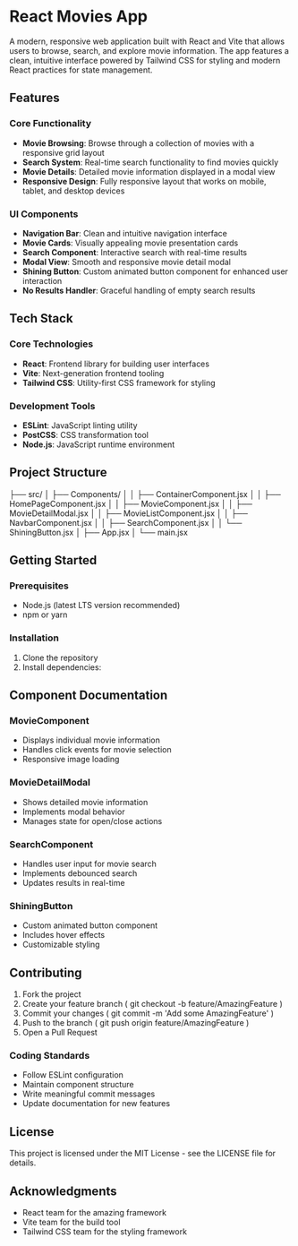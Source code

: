# React Movies App

A modern, responsive web application built with React and Vite that allows users to browse, search, and explore movie information. The app features a clean, intuitive interface powered by Tailwind CSS for styling and modern React practices for state management.

## Features

### Core Functionality

- **Movie Browsing**: Browse through a collection of movies with a responsive grid layout
- **Search System**: Real-time search functionality to find movies quickly
- **Movie Details**: Detailed movie information displayed in a modal view
- **Responsive Design**: Fully responsive layout that works on mobile, tablet, and desktop devices

### UI Components

- **Navigation Bar**: Clean and intuitive navigation interface
- **Movie Cards**: Visually appealing movie presentation cards
- **Search Component**: Interactive search with real-time results
- **Modal View**: Smooth and responsive movie detail modal
- **Shining Button**: Custom animated button component for enhanced user interaction
- **No Results Handler**: Graceful handling of empty search results

## Tech Stack

### Core Technologies

- **React**: Frontend library for building user interfaces
- **Vite**: Next-generation frontend tooling
- **Tailwind CSS**: Utility-first CSS framework for styling

### Development Tools

- **ESLint**: JavaScript linting utility
- **PostCSS**: CSS transformation tool
- **Node.js**: JavaScript runtime environment

## Project Structure

├── src/
│ ├── Components/
│ │ ├── ContainerComponent.jsx
│ │ ├── HomePageComponent.jsx
│ │ ├── MovieComponent.jsx
│ │ ├── MovieDetailModal.jsx
│ │ ├── MovieListComponent.jsx
│ │ ├── NavbarComponent.jsx
│ │ ├── SearchComponent.jsx
│ │ └── ShiningButton.jsx
│ ├── App.jsx
│ └── main.jsx

## Getting Started

### Prerequisites

- Node.js (latest LTS version recommended)
- npm or yarn

### Installation

1. Clone the repository
2. Install dependencies:

## Component Documentation

### MovieComponent

- Displays individual movie information
- Handles click events for movie selection
- Responsive image loading

### MovieDetailModal

- Shows detailed movie information
- Implements modal behavior
- Manages state for open/close actions

### SearchComponent

- Handles user input for movie search
- Implements debounced search
- Updates results in real-time

### ShiningButton

- Custom animated button component
- Includes hover effects
- Customizable styling

## Contributing

1. Fork the project
2. Create your feature branch ( git checkout -b feature/AmazingFeature )
3. Commit your changes ( git commit -m 'Add some AmazingFeature' )
4. Push to the branch ( git push origin feature/AmazingFeature )
5. Open a Pull Request

### Coding Standards

- Follow ESLint configuration
- Maintain component structure
- Write meaningful commit messages
- Update documentation for new features

## License

This project is licensed under the MIT License - see the LICENSE file for details.

## Acknowledgments

- React team for the amazing framework
- Vite team for the build tool
- Tailwind CSS team for the styling framework
